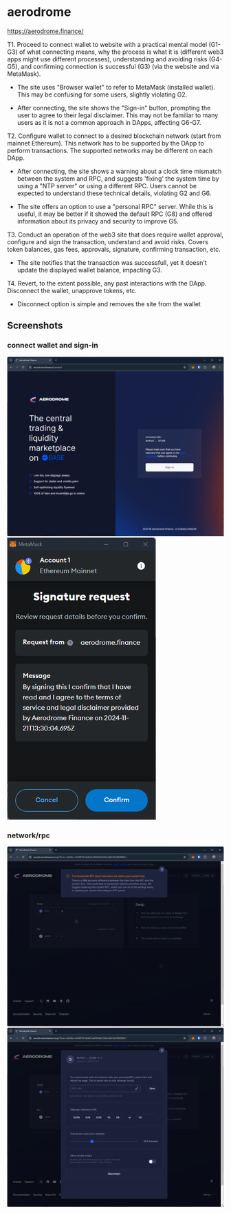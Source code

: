 # aerodrome
https://aerodrome.finance/

T1. Proceed to connect wallet to website with a practical mental model (G1-G3) of what connecting means, why the process is what it is (different web3 apps might use different processes), understanding and avoiding risks (G4-G5), and confirming connection is successful (G3) (via the website and via MetaMask).

- The site uses "Browser wallet" to refer to MetaMask (installed wallet). This may be confusing for some users, slightly violating G2.

- After connecting, the site shows the "Sign-in" button, prompting the user to agree to their legal disclaimer. This may not be familiar to many users as it is not a common approach in DApps, affecting G6-G7.

T2. Configure wallet to connect to a desired blockchain network (start from mainnet Ethereum). This network has to be supported by the DApp to perform transactions. The supported networks may be different on each DApp.

- After connecting, the site shows a warning about a clock time mismatch between the system and RPC, and suggests 'fixing' the system time by using a "NTP server" or using a different RPC. Users cannot be expected to understand these technical details, violating G2 and G6.

- The site offers an option to use a "personal RPC" server. While this is useful, it may be better if it showed the default RPC (G8) and offered information about its privacy and security to improve G5.

T3. Conduct an operation of the web3 site that does require wallet approval, configure and sign the transaction, understand and avoid risks. Covers token balances, gas fees, approvals, signature, confirming transaction, etc.

- The site notifies that the transaction was successfull, yet it doesn't update the displayed wallet balance, impacting G3.


T4. Revert, to the extent possible, any past interactions with the DApp. Disconnect the wallet, unapprove tokens, etc. 

- Disconnect option is simple and removes the site from the wallet

## Screenshots
### connect wallet and sign-in
![sign-in](image-26.png)
![sign req for tos](image-27.png)

### network/rpc
![rpc time error](image-29.png)
![rpc change option](image-28.png)

